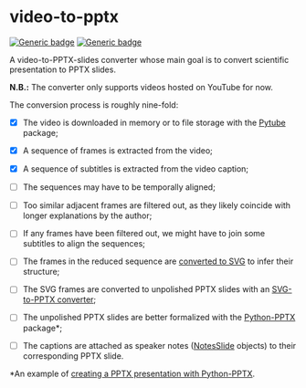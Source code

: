 # video-to-pptx

[![Generic badge](https://img.shields.io/badge/status-alpha-green.svg)](https://shields.io/)
[![Generic badge](https://img.shields.io/badge/python-3.8%20|%203.9%20|%203.10-blue.svg)](https://shields.io/)

A video-to-PPTX-slides converter whose main goal is to convert scientific presentation to PPTX slides.

**N.B.:** The converter only supports videos hosted on YouTube for now.

The conversion process is roughly nine-fold:

- [x] The video is downloaded in memory or to file storage with the [Pytube](https://pytube.io/en/latest/index.html) package;
- [x] A sequence of frames is extracted from the video;
- [x] A sequence of subtitles is extracted from the video caption;
- [ ] The sequences may have to be temporally aligned;
- [ ] Too similar adjacent frames are filtered out, as they likely coincide with longer explanations by the author;
- [ ] If any frames have been filtered out, we might have to join some subtitles to align the sequences;
- [ ] The frames in the reduced sequence are [converted to SVG](https://github.com/IngJavierR/PngToSvg) to infer their structure;
- [ ] The SVG frames are converted to unpolished PPTX slides with an [SVG-to-PPTX converter](https://github.com/udp/svg-to-pptx);
- [ ] The unpolished PPTX slides are better formalized with the [Python-PPTX](https://python-pptx.readthedocs.io/en/latest/index.html) package*;
- [ ] The captions are attached as speaker notes ([NotesSlide](https://python-pptx.readthedocs.io/en/latest/api/slides.html#notesslide-objects) objects) to their corresponding PPTX slide.


*An example of [creating a PPTX presentation with Python-PPTX](https://towardsdatascience.com/creating-presentations-with-python-3f5737824f61).  
